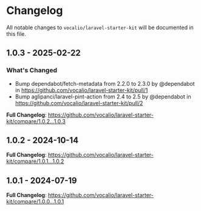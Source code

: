 # Changelog

All notable changes to `vocalio/laravel-starter-kit` will be documented in this file.

## 1.0.3 - 2025-02-22

### What's Changed

* Bump dependabot/fetch-metadata from 2.2.0 to 2.3.0 by @dependabot in https://github.com/vocalio/laravel-starter-kit/pull/1
* Bump aglipanci/laravel-pint-action from 2.4 to 2.5 by @dependabot in https://github.com/vocalio/laravel-starter-kit/pull/2

**Full Changelog**: https://github.com/vocalio/laravel-starter-kit/compare/1.0.2...1.0.3

## 1.0.2 - 2024-10-14

**Full Changelog**: https://github.com/vocalio/laravel-starter-kit/compare/1.0.1...1.0.2

## 1.0.1 - 2024-07-19

**Full Changelog**: https://github.com/vocalio/laravel-starter-kit/compare/1.0.0...1.0.1
